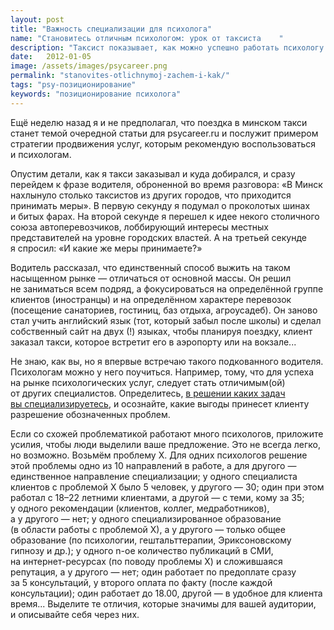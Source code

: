 ```yaml
---
layout: post
title: "Важность специализации для психолога" 
name: "Становитесь отличным психологом: урок от таксиста	"
description: "Таксист показывает, как можно успешно работать психологу на высококонкурентном рынке"
date:   2012-01-05			 
image: /assets/images/psycareer.png
permalink: "stanovites-otlichnymoj-zachem-i-kak/"
tags: "psy-позиционирование"
keywords: "позиционирование психолога"
---
```


<p>Ещё неделю назад я&nbsp;и&nbsp;не&nbsp;предполагал, что поездка в&nbsp;минском такси станет темой очередной статьи для psycareer.ru и&nbsp;послужит примером стратегии продвижения услуг, которым рекомендую воспользоваться и&nbsp;психологам.</p>
<p>Опустим детали, как я&nbsp;такси заказывал и&nbsp;куда добирался, и&nbsp;сразу перейдем к&nbsp;фразе водителя, оброненной во&nbsp;время разговора: «В&nbsp;Минск нахлынуло столько таксистов из&nbsp;других городов, что приходится принимать меры». В&nbsp;первую секунду я&nbsp;подумал о&nbsp;проколотых шинах и&nbsp;битых фарах. На&nbsp;второй секунде я&nbsp;перешел к&nbsp;идее некого столичного союза автоперевозчиков, лоббирующий интересы местных представителей на&nbsp;уровне городских властей. А&nbsp;на&nbsp;третьей секунде я&nbsp;спросил: «И&nbsp;какие&nbsp;же меры принимаете?»</p>
<p>Водитель рассказал, что единственный способ выжить на&nbsp;таком насыщенном рынке&nbsp;— отличаться от&nbsp;основной массы. Он&nbsp;решил не&nbsp;заниматься всем подряд, а&nbsp;фокусироваться на&nbsp;определённой группе клиентов (иностранцы) и&nbsp;на&nbsp;определённом характере перевозок (посещение санаториев, гостиниц, баз отдыха, агроусадеб). Он&nbsp;заново стал учить английский язык (тот, который забыл после школы) и&nbsp;сделал собственный сайт на&nbsp;двух (!) языках, чтобы планируя поездку, клиент заказал такси, которое встретит его в&nbsp;аэропорту или на&nbsp;вокзале...</p>
<p>Не&nbsp;знаю, как&nbsp;вы, но&nbsp;я&nbsp;впервые встречаю такого подкованного водителя. Психологам можно у&nbsp;него поучиться. Например, тому, что для успеха на&nbsp;рынке психологических услуг, следует стать отличимым(ой) от&nbsp;других специалистов. Определитесь, <a href="/sfery-specializacii-psixologa/">в&nbsp;решении каких задач вы&nbsp;специализируетесь</a>, и&nbsp;осознайте, какие выгоды принесет клиенту разрешение обозначенных проблем.</p>
<p>Если со&nbsp;схожей проблематикой работают много психологов, приложите усилия, чтобы люди выделили ваше предложение. Это не&nbsp;всегда легко, но&nbsp;возможно. Возьмём проблему Х.&nbsp;Для одних психологов решение этой проблемы одно из&nbsp;10&nbsp;направлений в&nbsp;работе, а&nbsp;для другого&nbsp;— единственное направление специализации; у&nbsp;одного специалиста клиентов с&nbsp;проблемой&nbsp;Х было 5&nbsp;человек, у&nbsp;другого&nbsp;— 30; один при этом работал с&nbsp;<nobr>18–22</nobr> летними клиентами, а&nbsp;другой&nbsp;— с&nbsp;теми, кому за&nbsp;35; у&nbsp;одного рекомендации (клиентов, коллег, медработников), а&nbsp;у&nbsp;другого&nbsp;— нет; у&nbsp;одного специализированное образование (в&nbsp;области работы с&nbsp;проблемой&nbsp;Х), а&nbsp;у&nbsp;другого&nbsp;— только общее образование (по&nbsp;психологии, гештальттерапии, Эриксоновскому гипнозу и&nbsp;др.); у&nbsp;одного n-ое количество публикаций в&nbsp;СМИ, на&nbsp;интернет-ресурсах (по&nbsp;поводу проблемы&nbsp;Х) и&nbsp;сложившаяся репутация, а&nbsp;у&nbsp;другого&nbsp;— нет; один работает по&nbsp;предоплате сразу за&nbsp;5&nbsp;консультаций, у&nbsp;второго оплата по&nbsp;факту (после каждой консультации); один работает до&nbsp;18.00, другой&nbsp;— в&nbsp;удобное для клиента время... Выделите те&nbsp;отличия, которые значимы для вашей аудитории, и&nbsp;описывайте себя через них.</p>
